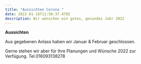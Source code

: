 ```yaml
---
title: "Aussichten Corona "
date: 2022-01-16T11:58:37.478Z
description: Wir wünschen ein gutes, gesundes Jahr 2022
---
```

**Aussichten**

Aus gegebenen Anlass haben wir Januar & Februar geschlossen.

Gerne stehen wir aber für Ihre Planungen und Wünsche 2022 zur Verfügung. Tel.016093138278
